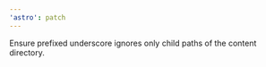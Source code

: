 ```yaml
---
'astro': patch
---
```


Ensure prefixed underscore ignores only child paths of the content directory.
